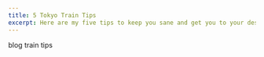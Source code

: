 ```yaml
--- 
title: 5 Tokyo Train Tips
excerpt: Here are my five tips to keep you sane and get you to your destination on the Tokyo Subway.
---
```


blog train tips